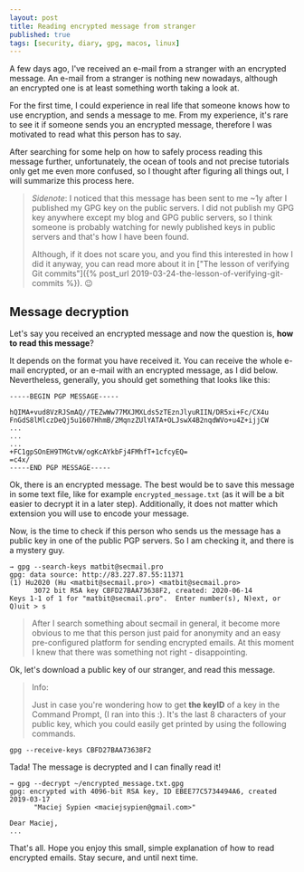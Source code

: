 ```yaml
---
layout: post
title: Reading encrypted message from stranger
published: true
tags: [security, diary, gpg, macos, linux]
---
```


A few days ago, I've received an e-mail from a stranger with an encrypted message. An e-mail from a stranger is nothing new nowadays, although an&nbsp;encrypted one is at least something worth taking a look at. 

For the first time, I could experience in real life that someone knows how to use encryption, and sends a message to me. From my experience, it's rare to see it if someone sends you an encrypted message, therefore I was motivated to read what this person has to say. 

After searching for some help on how to safely process reading this message further, unfortunately, the ocean of tools and not precise tutorials only get me even more confused, so I thought after figuring all things out, I will summarize this process here.

> *Sidenote*: I noticed that this message has been sent to me ~1y after I published my GPG key on the public servers. I did not publish my GPG key anywhere except my blog and GPG public servers, so I think someone is probably watching for newly published keys in public servers and that's how I have been found.
> 
> Although, if it does not scare you, and you find this interested in how I did it anyway, you can read more about it in  ["The lesson of verifying Git commits"]({% post_url 2019-03-24-the-lesson-of-verifying-git-commits %}). 😉

## Message decryption
Let's say you received an encrypted message and now the question is, **how to read this message**?

It depends on the format you have received it. You can receive the whole e-mail encrypted, or an e-mail with an encrypted message, as I did below. Nevertheless, generally, you should get something that looks like this:


```
-----BEGIN PGP MESSAGE-----

hQIMA+vud8VzRJSmAQ//TEZwWw77MXJMXLds5zTEznJlyuRIIN/DR5xi+Fc/CX4u
FnGdS8lMlczDeQj5u1607HhmB/2MqnzZUlYATA+OLJswX4B2nqdWVo+u4Z+ijjCW
...
...
...
+FC1gpSOnEH9TMGtvW/ogKcAYkbFj4FMhfT+1cfcyEQ=
=c4x/
-----END PGP MESSAGE-----
```

Ok, there is an encrypted message. The best would be to save this message in some text file, like for example `encrypted_message.txt` (as it will be a bit easier to decrypt it in a later step). Additionally, it does not matter which extension you will use to encode your message.

Now, is the time to check if this person who sends us the message has a public key in one of the public PGP servers. So I am checking it, and there is a mystery guy.

```
→ gpg --search-keys matbit@secmail.pro
gpg: data source: http://83.227.87.55:11371
(1)	Hu2020 (Hu <matbit@secmail.pro>) <matbit@secmail.pro>
	  3072 bit RSA key CBFD27BAA73638F2, created: 2020-06-14
Keys 1-1 of 1 for "matbit@secmail.pro".  Enter number(s), N)ext, or Q)uit > s
```
> After I search something about secmail in general, it become more obvious to me that this person just paid for anonymity and an easy pre-configured platform for sending encrypted emails. At this moment I knew that there was something not right - disappointing.

Ok, let's download a public key of our stranger, and read this message.

> Info: 
> 
> Just in case you're wondering how to get **the keyID** of a key in the Command Prompt, (I ran into this :). It's the last 8 characters of your public key, which you could easily get printed by using the following commands.

```
gpg --receive-keys CBFD27BAA73638F2
```


Tada! The message is decrypted and I can finally read it!

``` 
→ gpg --decrypt ~/encrypted_message.txt.gpg
gpg: encrypted with 4096-bit RSA key, ID EBEE77C5734494A6, created 2019-03-17
      "Maciej Sypien <maciejsypien@gmail.com>"

Dear Maciej,
...
```

That's all. Hope you enjoy this small, simple explanation of how to read encrypted emails. Stay secure, and until next time.
